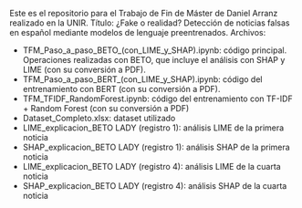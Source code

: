 Este es el repositorio para el Trabajo de Fin de Máster de Daniel Arranz realizado en la UNIR.
Título: ¿Fake o realidad? Detección de noticias falsas en español mediante modelos de lenguaje preentrenados.
Archivos:
- TFM_Paso_a_paso_BETO_(con_LIME_y_SHAP).ipynb: código principal. Operaciones realizadas con BETO, que incluye el análisis con SHAP y LIME (con su conversión a PDF).
- TFM_Paso_a_paso_BERT_(con_LIME_y_SHAP).ipynb: código del entrenamiento con BERT (con su conversión a PDF).
- TFM_TFIDF_RandomForest.ipynb: código del entrenamiento con TF-IDF + Random Forest (con su conversión a PDF)
- Dataset_Completo.xlsx: dataset utilizado
- LIME_explicacion_BETO LADY (registro 1): análisis LIME de la primera noticia
- SHAP_explicacion_BETO LADY (registro 1): análisis SHAP de la primera noticia
- LIME_explicacion_BETO LADY (registro 4): análisis LIME de la cuarta noticia
- SHAP_explicacion_BETO LADY (registro 4): análisis SHAP de la cuarta noticia
